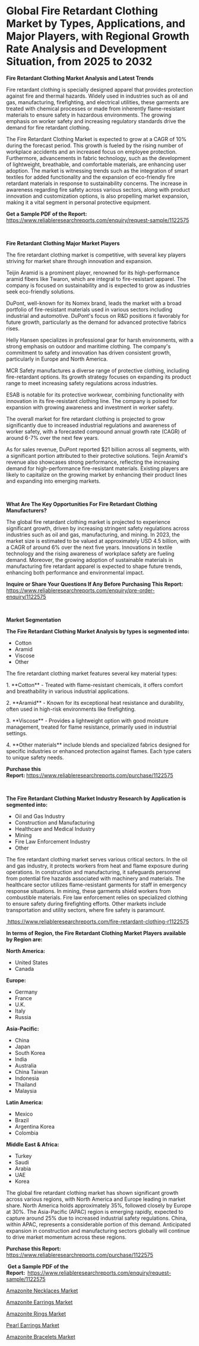 <p><h1>Global Fire Retardant Clothing Market by Types, Applications, and Major Players, with Regional Growth Rate Analysis and Development Situation, from 2025 to 2032</h1></p><p><strong>Fire Retardant Clothing Market Analysis and Latest Trends</strong></p>
<p><p>Fire retardant clothing is specially designed apparel that provides protection against fire and thermal hazards. Widely used in industries such as oil and gas, manufacturing, firefighting, and electrical utilities, these garments are treated with chemical processes or made from inherently flame-resistant materials to ensure safety in hazardous environments. The growing emphasis on worker safety and increasing regulatory standards drive the demand for fire retardant clothing.</p><p>The Fire Retardant Clothing Market is expected to grow at a CAGR of 10% during the forecast period. This growth is fueled by the rising number of workplace accidents and an increased focus on employee protection. Furthermore, advancements in fabric technology, such as the development of lightweight, breathable, and comfortable materials, are enhancing user adoption. The market is witnessing trends such as the integration of smart textiles for added functionality and the expansion of eco-friendly fire retardant materials in response to sustainability concerns. The increase in awareness regarding fire safety across various sectors, along with product innovation and customization options, is also propelling market expansion, making it a vital segment in personal protective equipment.</p></p>
<p><strong>Get a Sample PDF of the Report:&nbsp;</strong> <a href="https://www.reliableresearchreports.com/enquiry/request-sample/1122575?utm_campaign=8&utm_medium=2&utm_source=Github&utm_content=ia&utm_term=05042025&utm_id=fire-retardant-clothing">https://www.reliableresearchreports.com/enquiry/request-sample/1122575</a></p>
<p>&nbsp;</p>
<p><strong>Fire Retardant Clothing Major Market Players</strong></p>
<p><p>The fire retardant clothing market is competitive, with several key players striving for market share through innovation and expansion. </p><p>Teijin Aramid is a prominent player, renowned for its high-performance aramid fibers like Twaron, which are integral to fire-resistant apparel. The company is focused on sustainability and is expected to grow as industries seek eco-friendly solutions.</p><p>DuPont, well-known for its Nomex brand, leads the market with a broad portfolio of fire-resistant materials used in various sectors including industrial and automotive. DuPont's focus on R&D positions it favorably for future growth, particularly as the demand for advanced protective fabrics rises.</p><p>Helly Hansen specializes in professional gear for harsh environments, with a strong emphasis on outdoor and maritime clothing. The company's commitment to safety and innovation has driven consistent growth, particularly in Europe and North America.</p><p>MCR Safety manufactures a diverse range of protective clothing, including fire-retardant options. Its growth strategy focuses on expanding its product range to meet increasing safety regulations across industries.</p><p>ESAB is notable for its protective workwear, combining functionality with innovation in its fire-resistant clothing line. The company is poised for expansion with growing awareness and investment in worker safety.</p><p>The overall market for fire retardant clothing is projected to grow significantly due to increased industrial regulations and awareness of worker safety, with a forecasted compound annual growth rate (CAGR) of around 6-7% over the next few years.</p><p>As for sales revenue, DuPont reported $21 billion across all segments, with a significant portion attributed to their protective solutions. Teijin Aramid's revenue also showcases strong performance, reflecting the increasing demand for high-performance fire-resistant materials. Existing players are likely to capitalize on the growing market by enhancing their product lines and expanding into emerging markets.</p></p>
<p>&nbsp;</p>
<p><strong>What Are The Key Opportunities For Fire Retardant Clothing Manufacturers?</strong></p>
<p><p>The global fire retardant clothing market is projected to experience significant growth, driven by increasing stringent safety regulations across industries such as oil and gas, manufacturing, and mining. In 2023, the market size is estimated to be valued at approximately USD 4.5 billion, with a CAGR of around 6% over the next five years. Innovations in textile technology and the rising awareness of workplace safety are fueling demand. Moreover, the growing adoption of sustainable materials in manufacturing fire retardant apparel is expected to shape future trends, enhancing both performance and environmental impact.</p></p>
<p><strong>Inquire or Share Your Questions If Any Before Purchasing This Report:</strong> <a href="https://www.reliableresearchreports.com/enquiry/pre-order-enquiry/1122575?utm_campaign=8&utm_medium=2&utm_source=Github&utm_content=ia&utm_term=05042025&utm_id=fire-retardant-clothing">https://www.reliableresearchreports.com/enquiry/pre-order-enquiry/1122575</a></p>
<p>&nbsp;</p>
<p><strong>Market Segmentation</strong></p>
<p><strong>The Fire Retardant Clothing Market Analysis by types is segmented into:</strong></p>
<p><ul><li>Cotton</li><li>Aramid</li><li>Viscose</li><li>Other</li></ul></p>
<p><p>The fire retardant clothing market features several key material types: </p><p>1. **Cotton** - Treated with flame-resistant chemicals, it offers comfort and breathability in various industrial applications.</p><p>2. **Aramid** - Known for its exceptional heat resistance and durability, often used in high-risk environments like firefighting.</p><p>3. **Viscose** - Provides a lightweight option with good moisture management, treated for flame resistance, primarily used in industrial settings.</p><p>4. **Other materials** include blends and specialized fabrics designed for specific industries or enhanced protection against flames. Each type caters to unique safety needs.</p></p>
<p><strong>Purchase this Report:&nbsp;</strong><a href="https://www.reliableresearchreports.com/purchase/1122575?utm_campaign=8&utm_medium=2&utm_source=Github&utm_content=ia&utm_term=05042025&utm_id=fire-retardant-clothing">https://www.reliableresearchreports.com/purchase/1122575</a></p>
<p>&nbsp;</p>
<p><strong>The Fire Retardant Clothing Market Industry Research by Application is segmented into:</strong></p>
<p><ul><li>Oil and Gas Industry</li><li>Construction and Manufacturing</li><li>Healthcare and Medical Industry</li><li>Mining</li><li>Fire Law Enforcement Industry</li><li>Other</li></ul></p>
<p><p>The fire retardant clothing market serves various critical sectors. In the oil and gas industry, it protects workers from heat and flame exposure during operations. In construction and manufacturing, it safeguards personnel from potential fire hazards associated with machinery and materials. The healthcare sector utilizes flame-resistant garments for staff in emergency response situations. In mining, these garments shield workers from combustible materials. Fire law enforcement relies on specialized clothing to ensure safety during firefighting efforts. Other markets include transportation and utility sectors, where fire safety is paramount.</p></p>
<p><a href="https://www.reliableresearchreports.com/fire-retardant-clothing-r1122575?utm_campaign=8&utm_medium=2&utm_source=Github&utm_content=ia&utm_term=05042025&utm_id=fire-retardant-clothing">&nbsp;https://www.reliableresearchreports.com/fire-retardant-clothing-r1122575</a></p>
<p><strong>In terms of Region, the Fire Retardant Clothing Market Players available by Region are:</strong></p>
<p>
    <p> <strong> North America: </strong>
        <ul>
            <li>United States</li>
            <li>Canada</li>
        </ul>
        </p> 
    <p> <strong> Europe: </strong>
        <ul>
            <li>Germany</li>
            <li>France</li>
            <li>U.K.</li>
            <li>Italy</li>
            <li>Russia</li>
        </ul>
        </p> 
    <p> <strong> Asia-Pacific: </strong>
        <ul>
            <li>China</li>
            <li>Japan</li>
            <li>South Korea</li>
            <li>India</li>
            <li>Australia</li>
            <li>China Taiwan</li>
            <li>Indonesia</li>
            <li>Thailand</li>
            <li>Malaysia</li>
        </ul>
        </p> 
    <p> <strong> Latin America: </strong>
        <ul>
            <li>Mexico</li>
            <li>Brazil</li>
            <li>Argentina Korea</li>
            <li>Colombia</li>
        </ul>
        </p> 
    <p> <strong> Middle East & Africa: </strong>
        <ul>
            <li>Turkey</li>
            <li>Saudi</li>
            <li>Arabia</li>
            <li>UAE</li>
            <li>Korea</li>
        </ul>
    </p>
    </p>
<p><p>The global fire retardant clothing market has shown significant growth across various regions, with North America and Europe leading in market share. North America holds approximately 35%, followed closely by Europe at 30%. The Asia-Pacific (APAC) region is emerging rapidly, expected to capture around 25% due to increased industrial safety regulations. China, within APAC, represents a considerable portion of this demand. Anticipated expansion in construction and manufacturing sectors globally will continue to drive market momentum across these regions.</p></p>
<p><strong>Purchase this Report: </strong><a href="https://www.reliableresearchreports.com/purchase/1122575?utm_campaign=8&utm_medium=2&utm_source=Github&utm_content=ia&utm_term=05042025&utm_id=fire-retardant-clothing">https://www.reliableresearchreports.com/purchase/1122575</a></p>
<p>&nbsp;<strong>Get a Sample PDF of the Report:&nbsp;&nbsp;</strong><a href="https://www.reliableresearchreports.com/enquiry/request-sample/1122575?utm_campaign=8&utm_medium=2&utm_source=Github&utm_content=ia&utm_term=05042025&utm_id=fire-retardant-clothing">https://www.reliableresearchreports.com/enquiry/request-sample/1122575</a></p>
<p><strong></strong></p>
<p><p><a href="https://github.com/gakpasulgun/Market-Research-Report-List-1/blob/main/amazonite-necklaces-market.md?utm_campaign=8&utm_medium=2&utm_source=Github&utm_content=ia&utm_term=05042025&utm_id=fire-retardant-clothing">Amazonite Necklaces Market</a></p><p><a href="https://github.com/kitkaeberz5z/Market-Research-Report-List-1/blob/main/amazonite-earrings-market.md?utm_campaign=8&utm_medium=2&utm_source=Github&utm_content=ia&utm_term=05042025&utm_id=fire-retardant-clothing">Amazonite Earrings Market</a></p><p><a href="https://github.com/snelldimkeod/Market-Research-Report-List-1/blob/main/amazonite-rings-market.md?utm_campaign=8&utm_medium=2&utm_source=Github&utm_content=ia&utm_term=05042025&utm_id=fire-retardant-clothing">Amazonite Rings Market</a></p><p><a href="https://github.com/lugnabirue/Market-Research-Report-List-1/blob/main/pearl-earrings-market.md?utm_campaign=8&utm_medium=2&utm_source=Github&utm_content=ia&utm_term=05042025&utm_id=fire-retardant-clothing">Pearl Earrings Market</a></p><p><a href="https://github.com/shpirttangim48/Market-Research-Report-List-1/blob/main/amazonite-bracelets-market.md?utm_campaign=8&utm_medium=2&utm_source=Github&utm_content=ia&utm_term=05042025&utm_id=fire-retardant-clothing">Amazonite Bracelets Market</a></p></p>